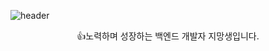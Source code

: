 ![header](https://capsule-render.vercel.app/api?type=cylinder&color=F7EFE9&text=Welcome&height=300&fontSize=100&textBg=f7f5f5)
<div align="center">
    <p>👍노력하며 성장하는 백엔드 개발자 지망생입니다.</p>
</div>

